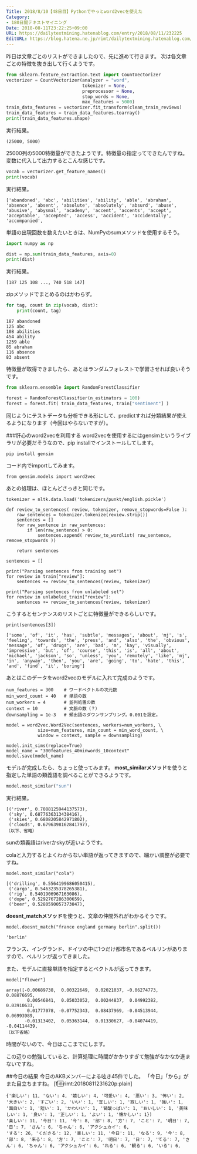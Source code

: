 ```yaml
---
Title: 2018/8/10【48日目】Pythonでやっとword2vecを使えた
Category:
- 180日間テキストマイニング
Date: 2018-08-11T23:22:25+09:00
URL: https://dailytextmining.hatenablog.com/entry/2018/08/11/232225
EditURL: https://blog.hatena.ne.jp/rimt/dailytextmining.hatenablog.com/atom/entry/10257846132609805320
---
```


昨日は文章ごとのリストができましたので、先に進めて行きます。
次は各文章ごとの特徴を抜き出して行くようです。

```python
from sklearn.feature_extraction.text import CountVectorizer
vectorizer = CountVectorizer(analyzer = "word",
                             tokenizer = None,
                             preprocessor = None,
                             stop_words = None,
                             max_features = 5000) 
train_data_features = vectorizer.fit_transform(clean_train_reviews)
train_data_features = train_data_features.toarray()
print(train_data_features.shape)
```
実行結果。
```
(25000, 5000)
```
25000列の5000特徴量ができたようです。特徴量の指定ってできたんですね。変数に代入して出力するとこんな感じです。

```python
vocab = vectorizer.get_feature_names()
print(vocab)
```
実行結果。
```
['abandoned', 'abc', 'abilities', 'ability', 'able', 'abraham', 'absence', 'absent', 'absolute', 'absolutely', 'absurd', 'abuse', 'abusive', 'abysmal', 'academy', 'accent', 'accents', 'accept', 'acceptable', 'accepted', 'access', 'accident', 'accidentally', 'accompanied', 
```

単語の出現回数を数えたいときは、NumPyのsumメソッドを使用するそう。

```python
import numpy as np

dist = np.sum(train_data_features, axis=0)
print(dist)
```
実行結果。
```
[187 125 108 ..., 740 518 147]
```
zipメソッドでまとめるのはかわらず。
```python
for tag, count in zip(vocab, dist):
    print(count, tag)
```
```
187 abandoned
125 abc
108 abilities
454 ability
1259 able
85 abraham
116 absence
83 absent
```

特徴量が取得できましたら、あとはランダムフォレストで学習させれば良いそうです。

```python
from sklearn.ensemble import RandomForestClassifier

forest = RandomForestClassifier(n_estimators = 100) 
forest = forest.fit( train_data_features, train["sentiment"] )
```

同じようにテストデータも分析できる形にして、predictすれば分類結果が使えるようになります（今回はやらないですが）。

###肝心のword2vecを利用する
word2vecを使用するにはgensimというライブラリが必要だそうなので、pip installでインストールしてします。

```
pip install gensim
```
コード内でimportしてみます。
```
from gensim.models import word2vec
```
あとの処理は、ほとんどさっきと同じです。
```
tokenizer = nltk.data.load('tokenizers/punkt/english.pickle')

def review_to_sentences( review, tokenizer, remove_stopwords=False ):
    raw_sentences = tokenizer.tokenize(review.strip())
    sentences = []
    for raw_sentence in raw_sentences:
        if len(raw_sentence) > 0:
            sentences.append( review_to_wordlist( raw_sentence, remove_stopwords ))

    return sentences

sentences = [] 

print("Parsing sentences from training set")
for review in train["review"]:
    sentences += review_to_sentences(review, tokenizer)

print("Parsing sentences from unlabeled set")
for review in unlabeled_train["review"]:
    sentences += review_to_sentences(review, tokenizer)
```
こうするとセンテンスのリストごとに特徴量ができるらしいです。
```
print(sentences[3])
```
```
['some', 'of', 'it', 'has', 'subtle', 'messages', 'about', 'mj', 's', 'feeling', 'towards', 'the', 'press', 'and', 'also', 'the', 'obvious', 'message', 'of', 'drugs', 'are', 'bad', 'm', 'kay', 'visually', 'impressive', 'but', 'of', 'course', 'this', 'is', 'all', 'about', 'michael', 'jackson', 'so', 'unless', 'you', 'remotely', 'like', 'mj', 'in', 'anyway', 'then', 'you', 'are', 'going', 'to', 'hate', 'this', 'and', 'find', 'it', 'boring']
```
あとはこのデータをword2vecのモデルに入れて完成のようです。
```
num_features = 300    # ワードベクトルの次元数                      
min_word_count = 40   # 単語の数                        
num_workers = 4       # 並列処置の数
context = 10          # 文脈の数（？）                                                                                    
downsampling = 1e-3   # 頻出語のダウンサンプリング。0.001を設定。

model = word2vec.Word2Vec(sentences, workers=num_workers, \
            size=num_features, min_count = min_word_count, \
            window = context, sample = downsampling)

model.init_sims(replace=True)
model_name = "300features_40minwords_10context"
model.save(model_name)
```
モデルが完成したら、ちょっと使ってみます。
<b>most_similarメソッド</b>を使うと指定した単語の類義語を調べることができるようです。
```python
model.most_similar("sun")
```
実行結果。
```
[('river', 0.7088125944137573),
 ('sky', 0.6877636313438416),
 ('skies', 0.6808205842971802),
 ('clouds', 0.6796398162841797),
（以下、省略）
```
sunの類義語はriverかskyが近いようです。

colaと入力するとよくわからない単語が返ってきますので、細かい調整が必要ですね。
```
model.most_similar("cola")
```
```
[('drilling', 0.5564199686050415),
 ('cargo', 0.5463235378265381),
 ('rig', 0.5401906967163086),
 ('dope', 0.5292767286300659),
 ('beer', 0.5280590057373047),
```

<b>doesnt_matchメソッド</b>を使うと、文章の仲間外れがわかるそうです。
```
model.doesnt_match("france england germany berlin".split())
```
```
'berlin'
```
フランス、イングランド、ドイツの中に1つだけ都市名であるベルリンがありますので、ベルリンが返ってきました。

また、モデルに直接単語を指定するとベクトルが返ってきます。
```
model["flower"]
```
```
array([-0.00689738,  0.00322649,  0.02021037, -0.06274773,  0.08876695,
        0.00546841,  0.05033052,  0.00244837,  0.04992382,  0.03910633,
        0.01777078, -0.07752343,  0.08437969, -0.04513944,  0.06993989,
       -0.01313402,  0.05363144,  0.01330627, -0.04074419, -0.04114439,
（以下省略）
```
時間がないので、今日はここまでにします。

この辺りの勉強していると、計算処理に時間がかかりすぎて勉強がなかなか進まないですね。

##今日の結果
今日のAKBメンバーによる呟き45件でした。
「今日」「から」がまた目立ちますね。
[f:id:rimt:20180811231620p:plain]

```
{'楽しい': 11, 'ない': 4, '嬉しい': 4, '可愛い': 4, '悪い': 3, '怖い': 2, '大きい': 2, 'すごい': 2, 'いい': 1, '宜しい': 1, '寂しい': 1, '強い': 1, '面白い': 1, '短い': 1, 'かわいい': 1, '甘酸っぱい': 1, 'おいしい': 1, '美味しい': 1, '良い': 1, '正しい': 1, 'よい': 1, '懐かしい': 1})
'楽しい': 11, '今日': 11, '今': 8, '部': 8, '方': 7, 'こと': 7, '明日': 7, '日': 7, 'さん': 6, 'ちゃん': 6, 'アクシュカイ': 6, 
'する': 26, 'くださる': 12, '楽しい': 11, '今日': 11, 'なる': 9, '今': 8, '部': 8, '来る': 8, '方': 7, 'こと': 7, '明日': 7, '日': 7, 'てる': 7, 'さん': 6, 'ちゃん': 6, 'アクシュカイ': 6, 'れる': 6, '観る': 6, 'いる': 6, 
```
